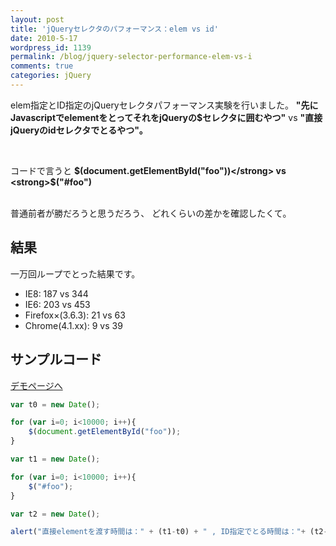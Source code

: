 ```yaml
---
layout: post
title: 'jQueryセレクタのパフォーマンス：elem vs id'
date: 2010-5-17
wordpress_id: 1139
permalink: /blog/jquery-selector-performance-elem-vs-i
comments: true
categories: jQuery
---
```

elem指定とID指定のjQueryセレクタパフォーマンス実験を行いました。
<strong>"先にJavascriptでelementをとってそれをjQueryの$セレクタに囲むやつ"</strong>
vs
<strong>"直接jQueryのidセレクタでとるやつ"。</strong>

<br/>

コードで言うと
<strong>$(document.getElementById("foo"))</strong>
vs
<strong>$("#foo")</strong>

<br/>
普通前者が勝だろうと思うだろう、
どれくらいの差かを確認したくて。

## 結果
一万回ループでとった結果です。

+  IE8: 187 vs 344
+  IE6: 203 vs 453
+  Firefox×(3.6.3):  21 vs 63
+  Chrome(4.1.xx):  9 vs 39

## サンプルコード

<a href="http://www.kinopyo.com/demo/jquery/selector_performance.html" target="_blank" >デモページへ</a>

```javascript
var t0 = new Date();

for (var i=0; i<10000; i++){
	$(document.getElementById("foo"));
}

var t1 = new Date();

for (var i=0; i<10000; i++){
	$("#foo");
}

var t2 = new Date();

alert("直接elementを渡す時間は：" + (t1-t0) + " , ID指定でとる時間は："+ (t2-t1));

```
